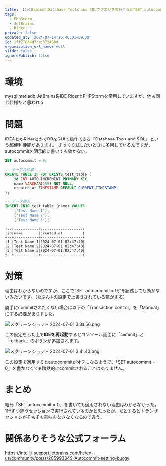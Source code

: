 ```yaml
---
title: 【JetBrains】Database Tools and SQLでクエリを実行すると"SET autocommit = 0"が効かないとき
tags:
  - PhpStorm
  - JetBrains
  - Rider
private: false
updated_at: '2024-07-14T20:46:01+09:00'
id: 2ff77834d7cec372498d
organization_url_name: null
slide: false
ignorePublish: false
---
```


# 環境
mysql mariadb
JetBrains系IDE
RiderとPHPStormを常用していますが、他も同じ仕様だと思われる

# 問題
IDEAとかRiderとかでDBをGUIで操作できる「Database Tools and SQL」という超便利機能があります。
さっくり試したいときに多用しているんですが、autocommitを明示的に書いても効かない。

```sql
SET autocommit = 0;

-- テーブル作成
CREATE TABLE IF NOT EXISTS test_table (
    id INT AUTO_INCREMENT PRIMARY KEY,
    name VARCHAR(255) NOT NULL,
    created_at TIMESTAMP DEFAULT CURRENT_TIMESTAMP
);

-- データ挿入
INSERT INTO test_table (name) VALUES
    ('Test Name 1'),
    ('Test Name 2'),
    ('Test Name 3');
```



```text:別セッションで取得
+--+-----------+-------------------+
|id|name       |created_at         |
+--+-----------+-------------------+
|1 |Test Name 1|2024-07-01 02:47:40|
|2 |Test Name 2|2024-07-01 02:47:40|
|3 |Test Name 3|2024-07-01 02:47:40|
+--+-----------+-------------------+
```

# 対策
理由はわからないのですが、ここで"SET autocommit = 0;"を記述しても効かないみたいです。（たぶん↓の設定で上書きされている気がする）

勝手にcommitされたくない場合は以下の「Transaction control」を「Manual」にする必要がありました。

![スクリーンショット 2024-07-01 3.38.56.png](https://qiita-image-store.s3.ap-northeast-1.amazonaws.com/0/855584/73e226f8-2b70-9bce-2a17-2fa1926e0711.png)

この設定をした上で**IDEを再起動**するとコンソール画面に「commit」と「rollback」のボタンが追加されます。

![スクリーンショット 2024-07-01 3.41.43.png](https://qiita-image-store.s3.ap-northeast-1.amazonaws.com/0/855584/1f8a1668-0c52-2dee-8117-2ecb0e309cf1.png)

この設定を適用するとautocommitがオフになるようで、「SET autocommit = 0」を書かなくても暗黙的にcommitされることはありません。

# まとめ
結局「SET autocommit = 0」を書いても適用されない理由はわからなかった。
1行ずつ違うセッションで実行されているのかと思ったが、だとするとトランザクションがそもそも意味をなさなくなるので違う。

# 関係ありそうな公式フォーラム
https://intellij-support.jetbrains.com/hc/en-us/community/posts/205993349-Autocommit-setting-buggy
